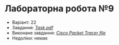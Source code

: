 # Лабораторна робота №9

- Варіант: 22
- Завдання: [*Task.pdf*](./Task.pdf)
- Виконане завдання: [*Cisco Packet Tracer file*](./Lab9.pkt)
- Недоліки: немає